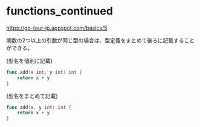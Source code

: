 # functions_continued

https://go-tour-jp.appspot.com/basics/5

関数の2つ以上の引数が同じ型の場合は、型定義をまとめて後ろに記載することができる。

(型名を個別に記載)

```go
func add(x int, y int) int {
	return x + y
}
```

(型名をまとめて記載)

```go
func add(x, y int) int {
	return x + y
}
```
